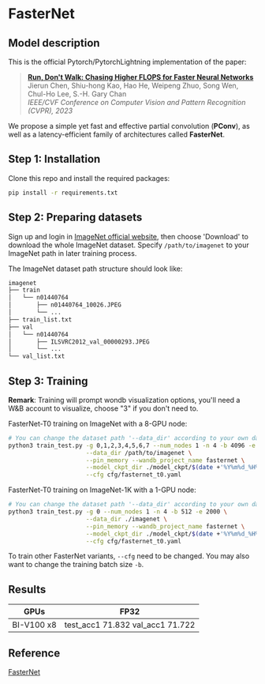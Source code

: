 # FasterNet

## Model description

This is the official Pytorch/PytorchLightning implementation of the paper: <br/>
> [**Run, Don't Walk: Chasing Higher FLOPS for Faster Neural Networks**](https://arxiv.org/abs/2303.03667)      
> Jierun Chen, Shiu-hong Kao, Hao He, Weipeng Zhuo, Song Wen, Chul-Ho Lee, S.-H. Gary Chan        
> *IEEE/CVF Conference on Computer Vision and Pattern Recognition (CVPR), 2023*
> 

We propose a simple yet fast and effective partial convolution (**PConv**), as well as a latency-efficient family of architectures called **FasterNet**.

## Step 1: Installation
Clone this repo and install the required packages:
```bash
pip install -r requirements.txt
```

## Step 2: Preparing datasets

Sign up and login in [ImageNet official website](https://www.image-net.org/index.php), then choose 'Download' to download the whole ImageNet dataset. Specify `/path/to/imagenet` to your ImageNet path in later training process.

The ImageNet dataset path structure should look like:

```bash
imagenet
├── train
│   └── n01440764
│       ├── n01440764_10026.JPEG
│       └── ...
├── train_list.txt
├── val
│   └── n01440764
│       ├── ILSVRC2012_val_00000293.JPEG
│       └── ...
└── val_list.txt
```

## Step 3: Training
**Remark**: Training will prompt wondb visualization options, you'll need a W&B account to visualize, choose "3" if you don't need to.

FasterNet-T0 training on ImageNet with a 8-GPU node:

```bash
# You can change the dataset path '--data_dir' according to your own dataset path !!!
python3 train_test.py -g 0,1,2,3,4,5,6,7 --num_nodes 1 -n 4 -b 4096 -e 2000 \
                      --data_dir /path/to/imagenet \
                      --pin_memory --wandb_project_name fasternet \
                      --model_ckpt_dir ./model_ckpt/$(date +'%Y%m%d_%H%M%S') \
                      --cfg cfg/fasternet_t0.yaml
```

FasterNet-T0 training on ImageNet-1K with a 1-GPU node:

```bash
# You can change the dataset path '--data_dir' according to your own dataset path !!!
python3 train_test.py -g 0 --num_nodes 1 -n 4 -b 512 -e 2000 \
                      --data_dir ./imagenet \
                      --pin_memory --wandb_project_name fasternet \
                      --model_ckpt_dir ./model_ckpt/$(date +'%Y%m%d_%H%M%S') \
                      --cfg cfg/fasternet_t0.yaml
```

To train other FasterNet variants, `--cfg` need to be changed. You may also want to change the training batch size `-b`.       

## Results

| GPUs        | FP32                                |
| ----------- | ------------------------------------ |
| BI-V100 x8  |  test_acc1 71.832 val_acc1 71.722    |

## Reference

[FasterNet](https://github.com/JierunChen/FasterNet/tree/e8fba4465ae912359c9f661a72b14e39347e4954)
